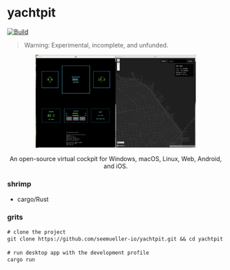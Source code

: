 # yachtpit
[![Build](https://github.com/seemueller-io/yachtpit/actions/workflows/ci.yml/badge.svg)](https://github.com/seemueller-io/yachtpit/actions/workflows/ci.yml)

> Warning: Experimental, incomplete, and unfunded.

<p align="center">
  <img src="https://github.com/seemueller-io/yachtpit/blob/main/yachtpit-x.png?raw=true" width="372" />
</p>

<p align="center">
An open-source virtual cockpit for Windows, macOS, Linux, Web, Android, and iOS.
</p>


### shrimp
- cargo/Rust

### grits
```shell
# clone the project
git clone https://github.com/seemueller-io/yachtpit.git && cd yachtpit

# run desktop app with the development profile
cargo run
```